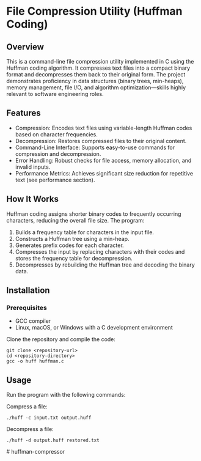 # File Compression Utility (Huffman Coding)
## Overview
This is a command-line file compression utility implemented in C using the Huffman coding algorithm. It compresses text files into a compact binary format and decompresses them back to their original form. The project demonstrates proficiency in data structures (binary trees, min-heaps), memory management, file I/O, and algorithm optimization—skills highly relevant to software engineering roles.

## Features

- Compression: Encodes text files using variable-length Huffman codes based on character frequencies.
- Decompression: Restores compressed files to their original content.
- Command-Line Interface: Supports easy-to-use commands for compression and decompression.
- Error Handling: Robust checks for file access, memory allocation, and invalid inputs.
- Performance Metrics: Achieves significant size reduction for repetitive text (see performance section).

## How It Works
Huffman coding assigns shorter binary codes to frequently occurring characters, reducing the overall file size. The program:

1. Builds a frequency table for characters in the input file.
2. Constructs a Huffman tree using a min-heap.
3. Generates prefix codes for each character.
4. Compresses the input by replacing characters with their codes and stores the frequency table for decompression.
5. Decompresses by rebuilding the Huffman tree and decoding the binary data.

## Installation
### Prerequisites

- GCC compiler
- Linux, macOS, or Windows with a C development environment

Clone the repository and compile the code:
````
git clone <repository-url>
cd <repository-directory>
gcc -o huff huffman.c
````

## Usage
Run the program with the following commands:

Compress a file: 
````
./huff -c input.txt output.huff
````

Decompress a file:
````
./huff -d output.huff restored.txt
````

#   h u f f m a n - c o m p r e s s o r 
 
 
